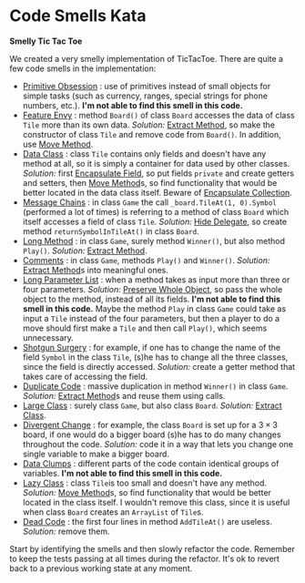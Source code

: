 # Code Smells Kata

**Smelly Tic Tac Toe**

We created a very smelly implementation of TicTacToe. There are quite a few code smells in the implementation: 

* [Primitive Obsession](https://sourcemaking.com/refactoring/smells/primitive-obsession)  : use of primitives instead of small objects for simple tasks (such as currency, ranges, special strings for phone numbers, etc.). **I'm not able to find this smell in this code.**
* [Feature Envy](https://sourcemaking.com/refactoring/smells/feature-envy)              : method `Board()` of class `Board` accesses the data of class `Tile` more than its own data. *Solution:* [Extract Method](https://sourcemaking.com/refactoring/extract-method), so make the constructor of class `Tile` and remove code from `Board()`. In addition, use [Move Method](https://sourcemaking.com/refactoring/move-method).
* [Data Class](https://sourcemaking.com/refactoring/smells/data-class)                   : class `Tile` contains only fields and doesn't have any method at all, so it is simply a container for data used by other classes. *Solution:* first [Encapsulate Field](https://sourcemaking.com/refactoring/encapsulate-field), so put fields `private` and create getters and setters, then [Move Method](https://sourcemaking.com/refactoring/move-method)s, so find functionality that would be better located in the data class itself. Beware of [Encapsulate Collection](https://sourcemaking.com/refactoring/encapsulate-collection).
* [Message Chains](https://sourcemaking.com/refactoring/smells/message-chains)          : in class `Game` the call `_board.TileAt(1, 0).Symbol` (performed a lot of times) is referring to a method of class `Board` which itself accesses a field of class `Tile`. *Solution:* [Hide Delegate](https://sourcemaking.com/refactoring/hide-delegate), so create method `returnSymbolInTileAt()` in class `Board`.
* [Long Method](https://sourcemaking.com/refactoring/smells/long-method)             : in class `Game`, surely method `Winner()`, but also method `Play()`. *Solution:* [Extract Method](https://sourcemaking.com/refactoring/extract-method).
* [Comments](https://sourcemaking.com/refactoring/smells/comments)                 : in class `Game`, methods `Play()` and `Winner()`. *Solution:* [Extract Method](https://sourcemaking.com/refactoring/extract-method)s into meaningful ones.
* [Long Parameter List](https://sourcemaking.com/refactoring/smells/long-parameter-list)  : when a method takes as input more than three or four parameters. *Solution:* [Preserve Whole Object](https://sourcemaking.com/refactoring/preserve-whole-object), so pass the whole object to the method, instead of all its fields. **I'm not able to find this smell in this code.** Maybe the method `Play` in class `Game` could take as input a `Tile` instead of the four parameters, but then a player to do a move should first make a `Tile` and then call `Play()`, which seems unnecessary.
* [Shotgun Surgery](https://sourcemaking.com/refactoring/smells/shotgun-surgery)       :  for example, if one has to change the name of the field `Symbol` in the class `Tile`, (s)he has to change all the three classes, since the field is directly accessed. *Solution:* create a getter method that takes care of accessing the field.
* [Duplicate Code](https://sourcemaking.com/refactoring/smells/duplicate-code)         : massive duplication in method `Winner()` in class `Game`. *Solution:* [Extract Method](https://sourcemaking.com/refactoring/extract-method)s and reuse them using calls.
* [Large Class](https://sourcemaking.com/refactoring/smells/large-class)                 : surely class `Game`,  but also class `Board`. *Solution:* [Extract Class](https://sourcemaking.com/refactoring/extract-class).
* [Divergent Change](https://sourcemaking.com/refactoring/smells/divergent-change)     : for example, the class `Board` is set up for a $3 \times 3$ board, if one would do a bigger board (s)he has to do many changes throughout the code. *Solution:* code it in a way that lets you change one single variable to make a bigger board.
* [Data Clumps](https://sourcemaking.com/refactoring/smells/data-clumps)              : different parts of the code contain identical groups of variables. **I'm not able to find this smell in this code.**
* [Lazy Class](https://sourcemaking.com/refactoring/smells/lazy-class)                   : class `Tile`is too small and doesn't have any method. *Solution:* [Move Method](https://sourcemaking.com/refactoring/move-method)s, so find functionality that would be better located in the class itself. I wouldn't remove this class, since it is useful when class `Board` creates an `ArrayList` of `Tile`s.
* [Dead Code](https://sourcemaking.com/refactoring/smells/dead-code)                 : the first four lines in method `AddTileAt()` are useless. *Solution:* remove them.

Start by identifying the smells and then slowly refactor the code. Remember to keep the tests passing at all times during the refactor. It's ok to revert back to a previous working state at any moment.
